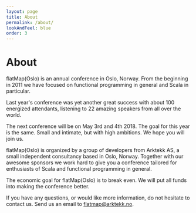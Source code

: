 ```yaml
---
layout: page
title: About
permalink: /about/
lookAndFeel: blue
order: 3
---
```


# About

flatMap(Oslo) is an annual conference in Oslo, Norway.
From the beginning in 2011 we have focused on functional programming in general
and Scala in particular.

Last year's conference was yet another great success with about 100 energized
attendants, listening to 22 amazing speakers from all over the world.

The next conference will be on May 3rd and 4th 2018.
The goal for this year is the same. Small and intimate, but with high ambitions.
We hope you will join us.


flatMap(Oslo) is organized by a group of developers from Arktekk AS, a small
independent consultancy based in Oslo, Norway.
Together with our awesome sponsors we work hard to give you a conference
tailored for enthusiasts of Scala and functional programming in general.

The economic goal for flatMap(Oslo) is to break even. We will put all funds into
making the conference better.

If you have any questions, or would like more information, do not hesitate to
contact us. Send us an email to [flatmap@arktekk.no](mailto:flatmap@arktekk.no).

